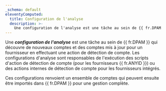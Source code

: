 ```yaml
---
_schema: default
eleventyComputed:
  title: Configuration de l'analyse
  description: >-
    Une configuration de l'analyse est une tâche au sein de {{ fr.DPAM }} qui découvre de nouveaux comptes et des comptes mis à jour pour un fournisseur en effectuant une action de détection de compte.
---
```

Une ***configuration de l'analyse*** est une tâche au sein de {{ fr.DPAM }} qui découvre de nouveaux comptes et des comptes mis à jour pour un fournisseur en effectuant une action de détection de compte. Les configurations d'analyse sont responsables de l'exécution des scripts d'action de détection de compte (pour les fournisseurs {{ fr.ANYID }}) ou des actions internes de détection de compte pour les fournisseurs intégrés.

Ces configurations renvoient un ensemble de comptes qui peuvent ensuite être importés dans {{ fr.DPAM }} pour une gestion complète.
